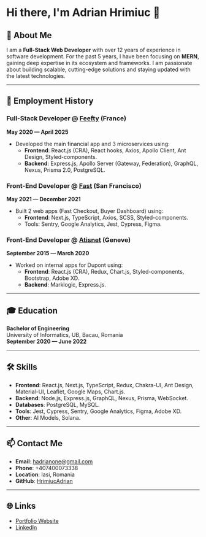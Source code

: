 <!--
**LionDev93/LionDev93** is a ✨ _special_ ✨ repository because its `README.md` (this file) appears on your GitHub profile.

Here are some ideas to get you started:

- 🔭 I’m currently working on ...
- 🌱 I’m currently learning ...
- 👯 I’m looking to collaborate on ...
- 🤔 I’m looking for help with ...
- 💬 Ask me about ...
- 📫 How to reach me: ...
- 😄 Pronouns: ...
- ⚡ Fun fact: ...
-->

# Hi there, I'm Adrian Hrimiuc 👋

## 🌟 About Me
I am a **Full-Stack Web Developer** with over 12 years of experience in software development. For the past 5 years, I have been focusing on **MERN**, gaining deep expertise in its ecosystem and frameworks. I am passionate about building scalable, cutting-edge solutions and staying updated with the latest technologies.

---

## 💼 Employment History

### Full-Stack Developer @ [Feefty](https://feefty.com/) (France)  
**May 2020 — April 2025**  
- Developed the main financial app and 3 microservices using:
  - **Frontend**: React.js (CRA), React hooks, Axios, Apollo Client, Ant Design, Styled-components.
  - **Backend**: Express.js, Apollo Server (Gateway, Federation), GraphQL, Nexus, Prisma 2.0, PostgreSQL.

### Front-End Developer @ [Fast](https://www.fast.co/) (San Francisco)  
**May 2021 — December 2021**  
- Built 2 web apps (Fast Checkout, Buyer Dashboard) using:
  - **Frontend**: Next.js, TypeScript, Axios, SCSS, Styled-components.
  - Tools: Sentry, Google Analytics, Jest, Cypress, Figma.

### Front-End Developer @ [Atisnet](https://x.com/Atisnetcom) (Geneve)  
**September 2015 — March 2020**  
- Worked on internal apps for Dupont using:
  - **Frontend**: React.js (CRA), Redux, Chart.js, Styled-components, Bootstrap, Adobe XD.
  - **Backend**: Marklogic, Express.js.

---

## 🎓 Education
**Bachelor of Engineering**  
University of Informatics, UB, Bacau, Romania  
**September 2020 — June 2022**

---

## 🛠️ Skills
- **Frontend**: React.js, Next.js, TypeScript, Redux, Chakra-UI, Ant Design, Material-UI, Leaflet, Google Maps, Chart.js.
- **Backend**: Node.js, Express.js, GraphQL, Nexus, Prisma, WebSocket.
- **Databases**: PostgreSQL, MySQL.
- **Tools**: Jest, Cypress, Sentry, Google Analytics, Figma, Adobe XD.
- **Other**: AI Models, Solana.

---

## 📫 Contact Me
- **Email**: [hadrianone@gmail.com](mailto:hadrianone@gmail.com)
- **Phone**: +407400073338
- **Location**: Iasi, Romania
- **GitHub**: [HrimiucAdrian](https://github.com/HrimiucAdrian)

---

## 🌐 Links
- [Portfolio Website](https://www.linkedin.com/in/adrian-develops-46206a205)
- [LinkedIn](https://www.linkedin.com/in/adrian-develops-46206a205)
